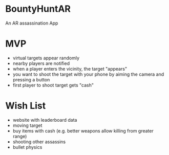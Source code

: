 # BountyHuntAR
An AR assassination App

# MVP
- virtual targets appear randomly
- nearby players are notified
- when a player enters the vicinity, the target "appears"
- you want to shoot the target with your phone by aiming the camera and pressing a button
- first player to shoot target gets "cash"

# Wish List
- website with leaderboard data
- moving target
- buy items with cash (e.g. better weapons allow killing from greater range)
- shooting other assassins
- bullet physics
